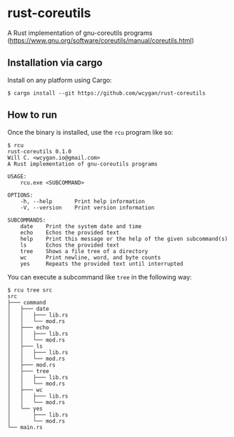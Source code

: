 # rust-coreutils

A Rust implementation of gnu-coreutils programs (https://www.gnu.org/software/coreutils/manual/coreutils.html)

## Installation via cargo

Install on any platform using Cargo:

```
$ cargo install --git https://github.com/wcygan/rust-coreutils
```

## How to run

Once the binary is installed, use the `rcu` program like so:

```
$ rcu
rust-coreutils 0.1.0
Will C. <wcygan.io@gmail.com>
A Rust implementation of gnu-coreutils programs

USAGE:
    rcu.exe <SUBCOMMAND>

OPTIONS:
    -h, --help       Print help information
    -V, --version    Print version information

SUBCOMMANDS:
    date    Print the system date and time
    echo    Echos the provided text
    help    Print this message or the help of the given subcommand(s)
    ls      Echos the provided text
    tree    Shows a file tree of a directory
    wc      Print newline, word, and byte counts
    yes     Repeats the provided text until interrupted
```

You can execute a subcommand like `tree` in the following way:

```
$ rcu tree src
src
├─── command
│   ├─── date
│   │   ├─── lib.rs
│   │   └── mod.rs
│   ├─── echo
│   │   ├─── lib.rs
│   │   └── mod.rs
│   ├─── ls
│   │   ├─── lib.rs
│   │   └── mod.rs
│   ├─── mod.rs
│   ├─── tree
│   │   ├─── lib.rs
│   │   └── mod.rs
│   ├─── wc
│   │   ├─── lib.rs
│   │   └── mod.rs
│   └── yes
│       ├─── lib.rs
│       └── mod.rs
└── main.rs
```